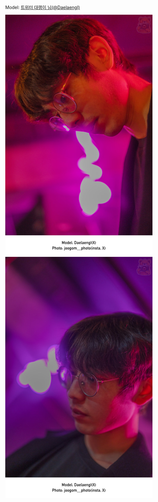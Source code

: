 ﻿---
dddd: 2024.02.17 일페
nickname: 대랭이
sns_type: x
sns_id: DaelaengI
---

Model: <a href="https://x.com/DaelaengI" target="_blank">트위터 대랭이 님(@DaelaengI)</a>

![DSC04460.jpg](/assets/img/2024/02-17/DSC04460.jpg)
![DSC04464.jpg](/assets/img/2024/02-17/DSC04464.jpg)